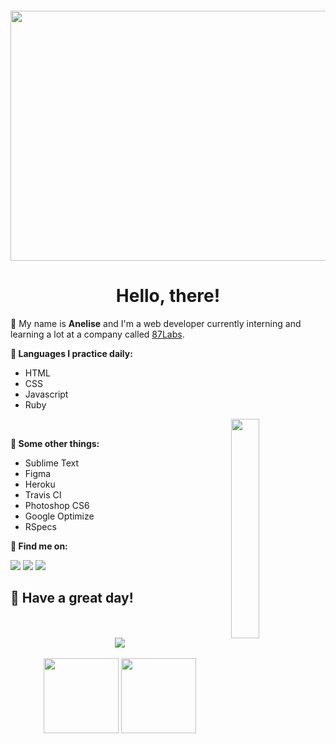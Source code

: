 <!-- <img src="https://user-images.githubusercontent.com/86319685/165975133-11ee559d-38c5-4582-9cfe-2bd01dfe507c.png" min-width="100px" max-width="200px" width="200px" align="right" alt="avatar ane"> -->

<h4 align="center">
<img height="400px" width="700px" src="https://i.pinimg.com/originals/cd/6f/24/cd6f240d6467e74b1452991a638adf99.gif">
</h4>

<h1 align="center">Hello, there!</h1>
</h2>

<p align="left"> 
  👋 My name is <strong>Anelise</strong> and I'm a web developer currently interning and learning a lot at a company called <u>87Labs</u>.
</p>

<span><strong>🦄 Languages I practice daily:</strong></span>
<ul>
<li>HTML</li>
<li>CSS</li>
<li>Javascript</li>
<li>Ruby</li>
</ul>

</h2>
<img src=https://assignmentstudio.net/wp-content/uploads/2021/02/giphy.gif" width="30%" height="30%" align="right">                                         <br>
 
<p align="left"><strong>💼 Some other things:</p></strong>
<ul>
<li>Sublime Text</li>
<li>Figma</li>
<li>Heroku</li>
<li>Travis CI</li>
<li>Photoshop CS6</li>
<li>Google Optimize</li>
<li>RSpecs</li> 
</ul>

<p align="left"><strong>📧 Find me on:</p></strong>
<a href="mailto:anesp@protonmail.com" target="_blank" alt="Email">
<img src="https://img.shields.io/badge/-Gmail-FF0000?style=flat-square&labelColor=FF0000&logo=proton&logoColor=white&link=anesp@protonmail.com"/></a>

<a href="https://www.linkedin.com/in/anesp" target="_blank" alt="Linkedin">
<img src="https://img.shields.io/badge/-Linkedin-0e76a8?style=flat-square&logo=Linkedin&logoColor=white&link=https://www.linkedin.com/in/anesp"/></a>

<a href="https://www.instagram.com/aneepsza_" target="_blank" alt="Instagram">
<img src="https://img.shields.io/badge/-Instagram-DF0174?style=flat-square&labelColor=DF0174&logo=instagram&logoColor=white&link=https://www.instagram.com/aneepsza_"/></a>
</p>  

<h2 align="4">
  <span>💌 Have a great day!</span>
</h2>

<br>
<br>

<div align="center"><img  src="https://github-profile-trophy.vercel.app/?username=anepaz&theme=gruvbox&row=1&column=6&no-frame=true&no-bg=true" /></div>
<br>

<div align="center">
  <img height="120em" src="https://github-readme-stats.vercel.app/api?username=anepaz&hide_title=true&hide_border=true&show_icons=trueline_height=21&text_color=000&icon_color=000&bg_color=0,ea6161,ffc64d,fffc4d,52fa5a&theme=graywhite" />
  <img height="120em" src="https://github-readme-stats.vercel.app/api/top-langs/?username=anepaz&hide_title=true&hide_border=true&layout=compact&langs_count=6&text_color=000&icon_color=fff&bg_color=0,52fa5a,4dfcff,c64dff&theme=graywhite" />
</div>
